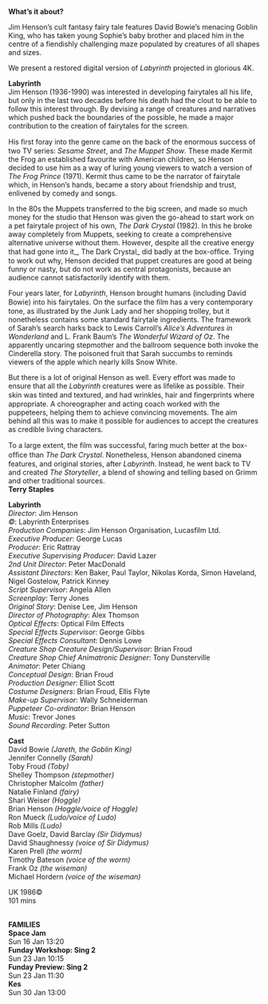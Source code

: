

**What’s it about?**<br>

Jim Henson’s cult fantasy fairy tale features David Bowie’s menacing Goblin King, who has taken young Sophie’s baby brother and placed him in the centre of a fiendishly challenging maze populated by creatures of all shapes and sizes.

We present a restored digital version of _Labyrinth_ projected in glorious 4K.<br>

**Labyrinth**<br>
Jim Henson (1936-1990) was interested in developing fairytales all his life, but only in the last two decades before his death had the clout to be able to follow this interest through. By devising a range of creatures and narratives which pushed back the boundaries of the possible, he made a major contribution to the creation of fairytales for the screen.

His ﬁrst foray into the genre came on the back of the enormous success of two TV series: _Sesame Street_, and _The Muppet Show_. These made Kermit the Frog an established favourite with American children, so Henson decided to use him as a way of luring young viewers to watch a version of _The Frog Prince_ (1971). Kermit thus came to be the narrator of fairytale which, in Henson’s hands, became a story about friendship and trust, enlivened by comedy and songs.

In the 80s the Muppets transferred to the big screen, and made so much money for the studio that Henson was given the go-ahead to start work on a pet fairytale project of his own, _The Dark Crystal_ (1982). In this he broke away completely from Muppets, seeking to create a comprehensive alternative universe without them. However, despite all the creative energy that had gone into it_, The Dark Crystal_ did badly at the box-ofﬁce. Trying to work out why, Henson decided that puppet creatures are good at being funny or nasty, but do not work as central protagonists, because an audience cannot satisfactorily identify with them.

Four years later, for _Labyrinth_, Henson brought humans (including David Bowie) into his fairytales. On the surface the ﬁlm has a very contemporary tone, as illustrated by the Junk Lady and her shopping trolley, but it nonetheless contains some standard fairytale ingredients. The framework of Sarah’s search harks back to Lewis Carroll’s _Alice’s Adventures in Wonderland_ and L. Frank Baum’s _The Wonderful Wizard of Oz_. The apparently uncaring stepmother and the ballroom sequence both invoke the Cinderella story. The poisoned fruit that Sarah succumbs to reminds viewers of the apple which nearly kills Snow White.

But there is a lot of original Henson as well. Every effort was made to ensure that all the _Labyrinth_ creatures were as lifelike as possible. Their skin was tinted and textured, and had wrinkles, hair and ﬁngerprints where appropriate. A choreographer and acting coach worked with the puppeteers, helping them to achieve convincing movements. The aim behind all this was to make it possible for audiences to accept the creatures as credible living characters.

To a large extent, the ﬁlm was successful, faring much better at the box-ofﬁce than _The Dark Crystal_. Nonetheless, Henson abandoned cinema features, and original stories, after _Labyrinth_. Instead, he went back to TV and created _The Storyteller_, a blend of showing and telling based on Grimm and other traditional sources. <br>
**Terry Staples**<br>

**Labyrinth**<br>
_Director_: Jim Henson<br>
_©_: Labyrinth Enterprises<br>
_Production Companies_: Jim Henson Organisation, Lucasfilm Ltd.<br>
_Executive Producer_: George Lucas<br>
_Producer_: Eric Rattray<br>
_Executive Supervising Producer_: David Lazer<br>
_2nd Unit Director_: Peter MacDonald<br>
_Assistant Directors_: Ken Baker, Paul Taylor, Nikolas Korda, Simon Haveland, Nigel Gostelow, Patrick Kinney<br>
_Script Supervisor_: Angela Allen<br>
_Screenplay_: Terry Jones<br>
_Original Story_: Denise Lee, Jim Henson<br>
_Director of Photography_: Alex Thomson<br>
_Optical Effects_: Optical Film Effects<br>
_Special Effects Supervisor_: George Gibbs<br>
_Special Effects Consultant_: Dennis Lowe<br>
_Creature Shop Creature Design/Supervisor_: Brian Froud<br>
_Creature Shop Chief Animatronic Designer_: Tony Dunsterville<br>
_Animator_: Peter Chiang<br>
_Conceptual Design_: Brian Froud<br>
_Production Designer_: Elliot Scott<br>
_Costume Designers_: Brian Froud, Ellis Flyte<br>
_Make-up Supervisor_: Wally Schneiderman<br>
_Puppeteer Co-ordinator_: Brian Henson<br>
_Music_: Trevor Jones<br>
_Sound Recording_: Peter Sutton<br>

**Cast**<br>
David Bowie _(Jareth, the Goblin King)_<br>
Jennifer Connelly _(Sarah)_<br>
Toby Froud _(Toby)_<br>
Shelley Thompson _(stepmother)_<br>
Christopher Malcolm _(father)_<br>
Natalie Finland _(fairy)_<br>
Shari Weiser _(Hoggle)_<br>
Brian Henson _(Hoggle/voice of Hoggle)_<br>
Ron Mueck _(Ludo/voice of Ludo)_<br>
Rob Mills _(Ludo)_<br>
Dave Goelz, David Barclay _(Sir Didymus)_<br>
David Shaughnessy _(voice of Sir Didymus)_<br>
Karen Prell _(the worm)_<br>
Timothy Bateson _(voice of the worm)_<br>
Frank Oz _(the wiseman)_<br>
Michael Hordern _(voice of the wiseman)_<br>

UK 1986©<br>
101 mins<br>
<br>


**FAMILIES**<br>
**Space Jam**<br>
Sun 16 Jan 13:20<br>
**Funday Workshop: Sing 2**<br>
Sun 23 Jan 10:15<br>
**Funday Preview: Sing 2**<br>
Sun 23 Jan 11:30<br>
**Kes**<br>
Sun 30 Jan 13:00<br>
<!--stackedit_data:
eyJoaXN0b3J5IjpbNzMyNjk4MTcwXX0=
-->